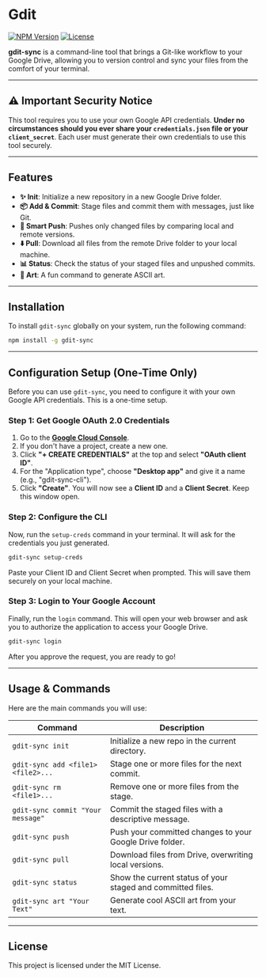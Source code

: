 # Gdit

[![NPM Version](https://img.shields.io/npm/v/gdit-sync.svg)](https://www.npmjs.com/package/gdit-sync)
[![License](https://img.shields.io/npm/l/gdit-sync.svg)](https://github.com/your-username/gdit-sync/blob/main/LICENSE)

**gdit-sync** is a command-line tool that brings a Git-like workflow to your Google Drive, allowing you to version control and sync your files from the comfort of your terminal.



---

## ⚠️ Important Security Notice

This tool requires you to use your own Google API credentials. **Under no circumstances should you ever share your `credentials.json` file or your `client_secret`**. Each user must generate their own credentials to use this tool securely.

---

## Features

* **✨ Init**: Initialize a new repository in a new Google Drive folder.
* **📦 Add & Commit**: Stage files and commit them with messages, just like Git.
* **🚀 Smart Push**: Pushes only changed files by comparing local and remote versions.
* **⬇️ Pull**: Download all files from the remote Drive folder to your local machine.
* **📊 Status**: Check the status of your staged files and unpushed commits.
* **🎨 Art**: A fun command to generate ASCII art.

---

## Installation

To install `gdit-sync` globally on your system, run the following command:

```bash
npm install -g gdit-sync
```

---

## Configuration Setup (One-Time Only)

Before you can use `gdit-sync`, you need to configure it with your own Google API credentials. This is a one-time setup.

### Step 1: Get Google OAuth 2.0 Credentials

1.  Go to the **[Google Cloud Console](https://console.cloud.google.com/apis/credentials)**.
2.  If you don't have a project, create a new one.
3.  Click **"+ CREATE CREDENTIALS"** at the top and select **"OAuth client ID"**.
4.  For the "Application type", choose **"Desktop app"** and give it a name (e.g., "gdit-sync-cli").
5.  Click **"Create"**. You will now see a **Client ID** and a **Client Secret**. Keep this window open.

### Step 2: Configure the CLI

Now, run the `setup-creds` command in your terminal. It will ask for the credentials you just generated.

```bash
gdit-sync setup-creds
```

Paste your Client ID and Client Secret when prompted. This will save them securely on your local machine.

### Step 3: Login to Your Google Account

Finally, run the `login` command. This will open your web browser and ask you to authorize the application to access your Google Drive.

```bash
gdit-sync login
```

After you approve the request, you are ready to go!

---

## Usage & Commands

Here are the main commands you will use:

| Command                            | Description                                                  |
| ---------------------------------- | ------------------------------------------------------------ |
| `gdit-sync init`                   | Initialize a new repo in the current directory.              |
| `gdit-sync add <file1> <file2>...` | Stage one or more files for the next commit.                 |
| `gdit-sync rm <file1>...`          | Remove one or more files from the stage.                     |
| `gdit-sync commit "Your message"`  | Commit the staged files with a descriptive message.          |
| `gdit-sync push`                   | Push your committed changes to your Google Drive folder.     |
| `gdit-sync pull`                   | Download files from Drive, overwriting local versions.       |
| `gdit-sync status`                 | Show the current status of your staged and committed files.  |
| `gdit-sync art "Your Text"`        | Generate cool ASCII art from your text.                      |

---

## License

This project is licensed under the MIT License.
